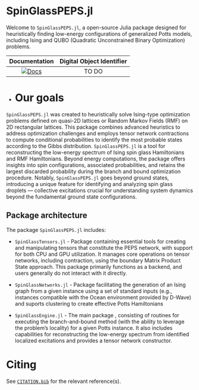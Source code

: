 # SpinGlassPEPS.jl 

Welcome to `SpinGlassPEPS.jl`, a open-source Julia package designed for heuristically finding low-energy configurations of generalized Potts models, including Ising and QUBO (Quadratic Unconstrained Binary Optimization) problems. 

| **Documentation** | **Digital Object Identifier** |
|:-----------------:|:-----------------------------:|
|[![Docs](https://img.shields.io/badge/docs-dev-blue.svg)](https://euro-hpc-pl.github.io/SpinGlassPEPS.jl/dev/)| TO DO |



* # Our goals

`SpinGlassPEPS.jl` was created to heuristically solve Ising-type optimization problems defined on quasi-2D lattices or Random Markov Fields (RMF) on 2D rectangular lattices. This package combines advanced heuristics to address optimization challenges and employs tensor network contractions to compute conditional probabilities to identify the most probable states according to the Gibbs distribution. `SpinGlassPEPS.jl` is a tool for reconstructing the low-energy spectrum of Ising spin glass Hamiltonians and RMF Hamiltonians. Beyond energy computations, the package offers insights into spin configurations, associated probabilities, and retains the largest discarded probability during the branch and bound optimization procedure. Notably, `SpinGlassPEPS.jl` goes beyond ground states, introducing a unique feature for identifying and analyzing spin glass droplets — collective excitations crucial for understanding system dynamics beyond the fundamental ground state configurations.


## Package architecture
The package `SpinGlassPEPS.jl` includes:

* `SpinGlassTensors.jl` - Package containing  essential tools for creating and manipulating tensors that constitute the PEPS network, with support for both CPU and GPU utilization. It manages core operations on tensor networks, including contraction, using the boundary Matrix Product State approach. This package primarily functions as a backend, and users generally do not interact with it directly.

* `SpinGlassNetworks.jl` - Package  facilitating the generation of an Ising graph from a given instance using a set of standard inputs (e.g., instances compatible with the Ocean environment provided by D-Wave) and suports clustering to create effective Potts Hamiltonians

* `SpinGlassEngine.jl` - The main package , consisting of routines for executing the branch-and-bound method (with the ability to leverage the problem’s locality) for a given Potts instance. It also includes capabilities for reconstructing the low-energy spectrum from identified localized excitations and provides a tensor network constructor.

# Citing
See [`CITATION.bib`](CITATION.bib) for the relevant reference(s).